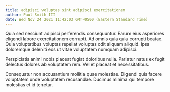 ```yaml
---
title: adipisci voluptas sint adipisci exercitationem
author: Paul Smith III
date: Wed Nov 24 2021 11:42:03 GMT-0500 (Eastern Standard Time)
---
```

Quia sed nesciunt adipisci perferendis consequuntur. Earum eius asperiores eligendi labore exercitationem corrupti. Ad omnis quia quia corrupti beatae. Quia voluptatibus voluptas repellat voluptas odit aliquam aliquid. Ipsa doloremque deleniti eos ut vitae voluptatem numquam adipisci.

 Perspiciatis animi nobis placeat fugiat doloribus nulla. Pariatur natus ex fugit delectus dolores ab voluptatem rem. Vel et placeat et necessitatibus.

 Consequatur non accusantium mollitia quae molestiae. Eligendi quis facere voluptatem unde voluptatem recusandae. Ducimus minima qui tempore molestias et id tenetur.